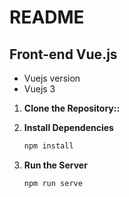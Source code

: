 # README

## Front-end Vue.js

* Vuejs version
* Vuejs 3

1. **Clone the Repository::**
  

2. **Install Dependencies**
   ```bash
   npm install
   ```
3. **Run the Server**
   ```bash
   npm run serve
   ```
